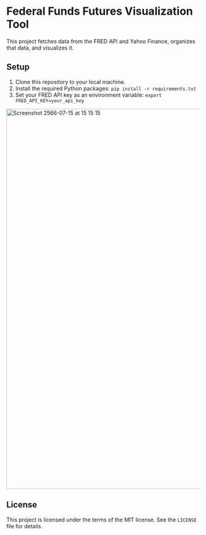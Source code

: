 # Federal Funds Futures Visualization Tool

This project fetches data from the FRED API and Yahoo Finance, organizes that data, and visualizes it.

## Setup

1. Clone this repository to your local machine.
2. Install the required Python packages: `pip install -r requirements.txt`
3. Set your FRED API key as an environment variable: `export FRED_API_KEY=your_api_key`

<img width="992" alt="Screenshot 2566-07-15 at 15 15 15" src="https://github.com/ssdrf/fedfundstool/assets/138875022/017f9110-1b79-448e-8451-f5d16f930077">

## License

This project is licensed under the terms of the MIT license. See the `LICENSE` file for details.
